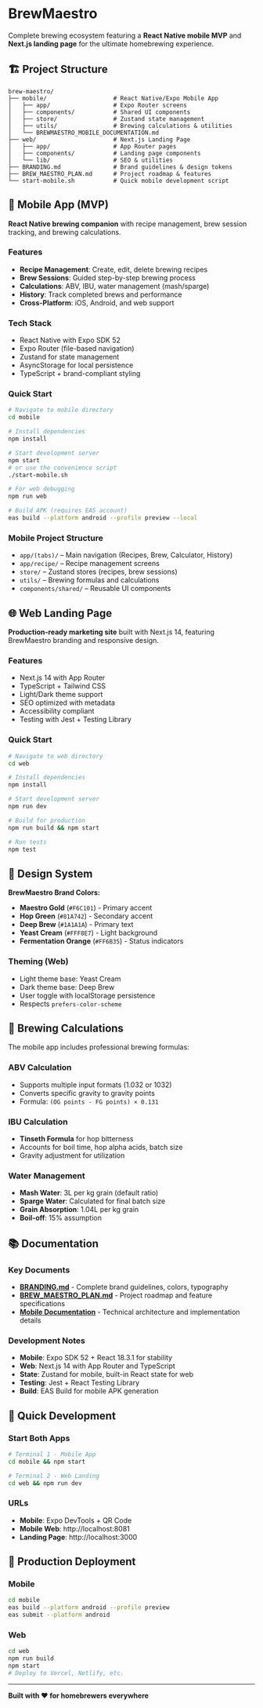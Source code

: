 # BrewMaestro

Complete brewing ecosystem featuring a **React Native mobile MVP** and **Next.js landing page** for the ultimate homebrewing experience.

## 🏗️ Project Structure

```
brew-maestro/
├── mobile/                   # React Native/Expo Mobile App
│   ├── app/                  # Expo Router screens
│   ├── components/           # Shared UI components
│   ├── store/                # Zustand state management
│   ├── utils/                # Brewing calculations & utilities
│   └── BREWMAESTRO_MOBILE_DOCUMENTATION.md
├── web/                      # Next.js Landing Page
│   ├── app/                  # App Router pages
│   ├── components/           # Landing page components
│   └── lib/                  # SEO & utilities
├── BRANDING.md               # Brand guidelines & design tokens
├── BREW_MAESTRO_PLAN.md      # Project roadmap & features
└── start-mobile.sh           # Quick mobile development script
```

## 📱 Mobile App (MVP)

**React Native brewing companion** with recipe management, brew session tracking, and brewing calculations.

### Features
- **Recipe Management**: Create, edit, delete brewing recipes
- **Brew Sessions**: Guided step-by-step brewing process
- **Calculations**: ABV, IBU, water management (mash/sparge)
- **History**: Track completed brews and performance
- **Cross-Platform**: iOS, Android, and web support

### Tech Stack
- React Native with Expo SDK 52
- Expo Router (file-based navigation)
- Zustand for state management
- AsyncStorage for local persistence
- TypeScript + brand-compliant styling

### Quick Start
```bash
# Navigate to mobile directory
cd mobile

# Install dependencies
npm install

# Start development server
npm start
# or use the convenience script
./start-mobile.sh

# For web debugging
npm run web

# Build APK (requires EAS account)
eas build --platform android --profile preview --local
```

### Mobile Project Structure
- `app/(tabs)/` – Main navigation (Recipes, Brew, Calculator, History)
- `app/recipe/` – Recipe management screens
- `store/` – Zustand stores (recipes, brew sessions)
- `utils/` – Brewing formulas and calculations
- `components/shared/` – Reusable UI components

## 🌐 Web Landing Page

**Production-ready marketing site** built with Next.js 14, featuring BrewMaestro branding and responsive design.

### Features
- Next.js 14 with App Router
- TypeScript + Tailwind CSS
- Light/Dark theme support
- SEO optimized with metadata
- Accessibility compliant
- Testing with Jest + Testing Library

### Quick Start
```bash
# Navigate to web directory
cd web

# Install dependencies
npm install

# Start development server
npm run dev

# Build for production
npm run build && npm start

# Run tests
npm test
```

## 🎨 Design System

**BrewMaestro Brand Colors:**
- **Maestro Gold** (`#F6C101`) - Primary accent
- **Hop Green** (`#81A742`) - Secondary accent
- **Deep Brew** (`#1A1A1A`) - Primary text
- **Yeast Cream** (`#FFF8E7`) - Light background
- **Fermentation Orange** (`#FF6B35`) - Status indicators

### Theming (Web)
- Light theme base: Yeast Cream
- Dark theme base: Deep Brew
- User toggle with localStorage persistence
- Respects `prefers-color-scheme`

## 🧮 Brewing Calculations

The mobile app includes professional brewing formulas:

### ABV Calculation
- Supports multiple input formats (1.032 or 1032)
- Converts specific gravity to gravity points
- Formula: `(OG points - FG points) × 0.131`

### IBU Calculation
- **Tinseth Formula** for hop bitterness
- Accounts for boil time, hop alpha acids, batch size
- Gravity adjustment for utilization

### Water Management
- **Mash Water**: 3L per kg grain (default ratio)
- **Sparge Water**: Calculated for final batch size
- **Grain Absorption**: 1.04L per kg grain
- **Boil-off**: 15% assumption

## 📚 Documentation

### Key Documents
- **[BRANDING.md](BRANDING.md)** - Complete brand guidelines, colors, typography
- **[BREW_MAESTRO_PLAN.md](BREW_MAESTRO_PLAN.md)** - Project roadmap and feature specifications
- **[Mobile Documentation](mobile/BREWMAESTRO_MOBILE_DOCUMENTATION.md)** - Technical architecture and implementation details

### Development Notes
- **Mobile**: Expo SDK 52 + React 18.3.1 for stability
- **Web**: Next.js 14 with App Router and TypeScript
- **State**: Zustand for mobile, built-in React state for web
- **Testing**: Jest + React Testing Library
- **Build**: EAS Build for mobile APK generation

## 🚀 Quick Development

### Start Both Apps
```bash
# Terminal 1 - Mobile App
cd mobile && npm start

# Terminal 2 - Web Landing
cd web && npm run dev
```

### URLs
- **Mobile**: Expo DevTools + QR Code
- **Mobile Web**: http://localhost:8081
- **Landing Page**: http://localhost:3000

## 🔧 Production Deployment

### Mobile
```bash
cd mobile
eas build --platform android --profile preview
eas submit --platform android
```

### Web
```bash
cd web
npm run build
npm start
# Deploy to Vercel, Netlify, etc.
```

---

**Built with ❤️ for homebrewers everywhere**

